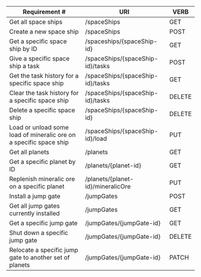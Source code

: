 | Requirement #                                                      | URI                                 | VERB   |
|--------------------------------------------------------------------|-------------------------------------|--------|
| Get all space ships                                                | /spaceShips                         | GET    |
| Create a new space ship                                            | /spaceShips                         | POST   |
| Get a specific space ship by ID                                    | /spaceships/{spaceShip-id}          | GET    |
| Give a specific space ship a task                                  | /spaceShips/{spaceShip-id}/tasks    | POST   |
| Get the task history for a specific space ship                     | /spaceShips/{spaceShip-id}/tasks    | GET    |
| Clear the task history for a specific space ship                   | /spaceShips/{spaceShip-id}/tasks    | DELETE |
| Delete a specific space ship                                       | /spaceShips/{spaceShip-id}          | DELETE |
| Load or unload some load of mineralic ore on a specific space ship | /spaceShips/{spaceShip-id}/load     | PUT    |
| Get all planets                                                    | /planets                            | GET    |
| Get a specific planet by ID                                        | /planets/{planet-id}                | GET    |
| Replenish mineralic ore on a specific planet                       | /planets/{planet-id}/mineralicOre   | PUT    |
| Install a jump gate                                                | /jumpGates                          | POST   |
| Get all jump gates currently installed                             | /jumpGates                          | GET    |
| Get a specific jump gate                                           | /jumpGates/{jumpGate-id}            | GET    |
| Shut down a specific jump gate                                     | /jumpGates/{jumpGate-id}            | DELETE |
| Relocate a specific jump gate to another set of planets            | /jumpGates/{jumpGate-id}            | PATCH  |

